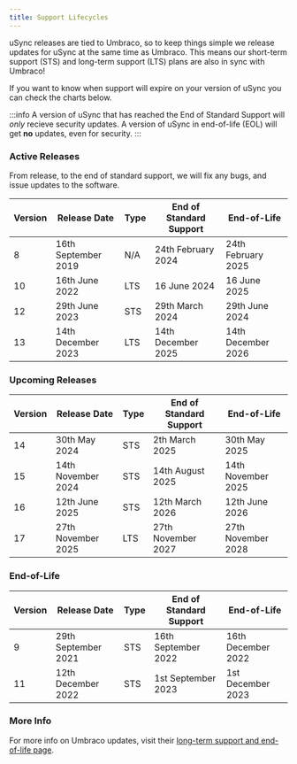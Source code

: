 ```yaml
---
title: Support Lifecycles
---
```


uSync releases are tied to Umbraco, so to keep things simple we release updates for uSync at the same time as Umbraco. This means our short-term support (STS) and long-term support (LTS) plans are also in sync with Umbraco!

If you want to know when support will expire on your version of uSync you can check the charts below.

:::info
A version of uSync that has reached the End of Standard Support will *only* recieve security updates. A version of uSync in end-of-life (EOL) will get **no** updates, even for security. 
:::



### Active Releases

From release, to the end of standard support, we will fix any bugs, and issue updates to the software.

| Version | Release Date | Type | End of Standard Support | End-of-Life
|--|--|--|--|--|
8 |	 16th September 2019 |	N/A	|	24th February 2024 |	24th February 2025
10 |	16th June 2022 |	LTS |	16 June 2024 |	16 June 2025
12 |	29th June 2023 |	STS |	29th March 2024 |	29th June 2024
13 | 14th December 2023 | LTS | 14th December 2025 | 14th December 2026


### Upcoming Releases
| Version | Release Date | Type | End of Standard Support | End-of-Life
|--|--|--|--|--|
14 |	30th May 2024 | STS | 2th March 2025 | 30th May 2025
15 |	14th November 2024 |	STS |  14th August  2025 | 14th November 2025
16 |	12th June 2025 |	STS |	12th March 2026 |	12th June 2026
17 |	27th November 2025 |	LTS |	27th November 2027 |	27th November 2028

### End-of-Life
| Version | Release Date | Type | End of Standard Support | End-of-Life
|--|--|--|-|--|
9 | 29th September 2021 | STS | 16th September 2022 | 16th December 2022
11 |	12th December 2022 |	STS |	1st September 2023 |	1st December 2023


### More Info

For more info on Umbraco updates, visit their [long-term support and end-of-life page](https://umbraco.com/products/knowledge-center/long-term-support-and-end-of-life/). 